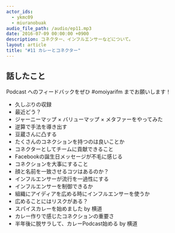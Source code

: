 ```yaml
---
actor_ids:
  - ykmc09
  - miuranobuak
audio_file_path: /audio/ep11.mp3
date: 2016-07-09 00:00:00 +0900
description: コネクター、インフルエンサーなどについて。
layout: article
title: "#11 カレーとコネクター"
---
```


## 話したこと
Podcast へのフィードバックをぜひ #omoiyarifm までお願いします！

- 久しぶりの収録
- 最近どう？
- ジャーニーマップ × バリューマップ × メタファーをやってみた
- 逆算で手法を導き出す
- 豆蔵さんに凸する
- たくさんのコネクションを持つのは良いことか
- コネクターとしてチームに貢献できること
- Facebookの誕生日メッセージが不毛に感じる
- コネクションを大事にすること
- 顔と名前を一致させるコツはあるのか？
- インフルエンサーが流行を一過性にする
- インフルエンサーを制御できるか
- 組織にアイディアを広める時にインフルエンサーを使うか
- 広めることにはリスクがある？
- スパイスカレーを始めました by 横道
- カレー作りで感じたコネクションの重要さ
- 半年後に脱サラして、カレーPodcast始める by 横道